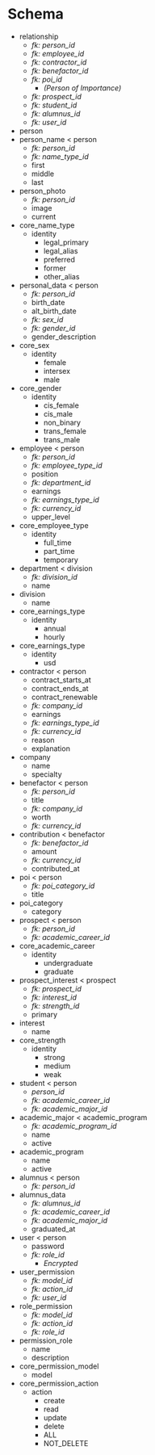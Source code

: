 # Schema

* relationship
  * *fk: person_id*
  * *fk: employee_id*
  * *fk: contractor_id*
  * *fk: benefactor_id*
  * *fk: poi_id*
    * _(Person of Importance)_
  * *fk: prospect_id*
  * *fk: student_id*
  * *fk: alumnus_id*
  * *fk: user_id*
* person
* person_name < person
  * *fk: person_id*
  * *fk: name_type_id*
  * first
  * middle
  * last
* person_photo
  * *fk: person_id*
  * image
  * current
* core_name_type
  * identity
    * legal_primary
    * legal_alias
    * preferred
    * former
    * other_alias
* personal_data < person
  * *fk: person_id*
  * birth_date
  * alt_birth_date
  * *fk: sex_id*
  * *fk: gender_id*
  * gender_description
* core_sex
  * identity
    * female
    * intersex
    * male
* core_gender
  * identity
    * cis_female
    * cis_male
    * non_binary
    * trans_female
    * trans_male
* employee < person
  * *fk: person_id*
  * *fk: employee_type_id*
  * position
  * *fk: department_id*
  * earnings
  * *fk: earnings_type_id*
  * *fk: currency_id*
  * upper_level
* core_employee_type
  * identity
    * full_time
    * part_time
    * temporary
* department < division
  * *fk: division_id*
  * name
* division
  * name
* core_earnings_type
  * identity
    * annual
    * hourly
* core_earnings_type
  * identity
    * usd
* contractor < person
  * contract_starts_at
  * contract_ends_at
  * contract_renewable
  * *fk: company_id*
  * earnings
  * *fk: earnings_type_id*
  * *fk: currency_id*
  * reason
  * explanation
* company
  * name
  * specialty
* benefactor < person
  * *fk: person_id*
  * title
  * *fk: company_id*
  * worth
  * *fk: currency_id*
* contribution < benefactor
  * *fk: benefactor_id*
  * amount
  * *fk: currency_id*
  * contributed_at
* poi < person
  * *fk: poi_category_id*
  * title
* poi_category
  * category
* prospect < person
  * *fk: person_id*
  * *fk: academic_career_id*
* core_academic_career
  * identity
    * undergraduate
    * graduate
* prospect_interest < prospect
  * *fk: prospect_id*
  * *fk: interest_id*
  * *fk: strength_id*
  * primary
* interest
  * name
* core_strength
  * identity
    * strong
    * medium
    * weak
* student < person
  * *person_id*
  * *fk: academic_career_id*
  * *fk: academic_major_id*
* academic_major < academic_program
  * *fk: academic_program_id*
  * name
  * active
* academic_program
  * name
  * active
* alumnus < person
  * *fk: person_id*
* alumnus_data
  * *fk: alumnus_id*
  * *fk: academic_career_id*
  * *fk: academic_major_id*
  * graduated_at
* user < person
  * password
  * *fk: role_id*
    * _Encrypted_
* user_permission
  * *fk: model_id*
  * *fk: action_id*
  * *fk: user_id*
* role_permission
  * *fk: model_id*
  * *fk: action_id*
  * *fk: role_id*
* permission_role
  * name
  * description
* core_permission_model
  * model
* core_permission_action
  * action
    * create
    * read
    * update
    * delete
    * ALL
    * NOT_DELETE
